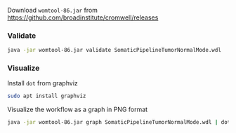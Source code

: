 Download `womtool-86.jar` from https://github.com/broadinstitute/cromwell/releases

### Validate

```bash
java -jar womtool-86.jar validate SomaticPipelineTumorNormalMode.wdl
```

### Visualize

Install `dot` from graphviz

```bash
sudo apt install graphviz
```

Visualize the workflow as a graph in PNG format

```bash
java -jar womtool-86.jar graph SomaticPipelineTumorNormalMode.wdl | dot -Tpng > SomaticPipelineTumorNormalMode.png
```

